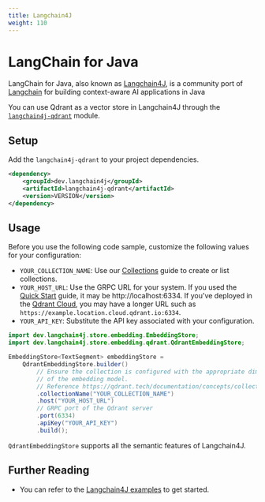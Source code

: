 ```yaml
---
title: Langchain4J
weight: 110
---
```


# LangChain for Java

LangChain for Java, also known as [Langchain4J](https://github.com/langchain4j/langchain4j), is a community port of [Langchain](https://www.langchain.com/) for building context-aware AI applications in Java

You can use Qdrant as a vector store in Langchain4J through the [`langchain4j-qdrant`](https://central.sonatype.com/artifact/dev.langchain4j/langchain4j-qdrant) module.

## Setup

Add the `langchain4j-qdrant` to your project dependencies.

```xml
<dependency>
    <groupId>dev.langchain4j</groupId>
    <artifactId>langchain4j-qdrant</artifactId>
    <version>VERSION</version>
</dependency>
```

## Usage

Before you use the following code sample, customize the following values for your configuration:

- `YOUR_COLLECTION_NAME`: Use our [Collections](/documentation/concepts/collections/) guide to create or
  list collections.
- `YOUR_HOST_URL`: Use the GRPC URL for your system. If you used the [Quick Start](/documentation/quick-start/) guide,
  it may be http://localhost:6334. If you've deployed in the [Qdrant Cloud](/documentation/cloud/), you may have a
  longer URL such as `https://example.location.cloud.qdrant.io:6334`.
- `YOUR_API_KEY`: Substitute the API key associated with your configuration.
```java
import dev.langchain4j.store.embedding.EmbeddingStore;
import dev.langchain4j.store.embedding.qdrant.QdrantEmbeddingStore;

EmbeddingStore<TextSegment> embeddingStore =
    QdrantEmbeddingStore.builder()
        // Ensure the collection is configured with the appropriate dimensions
        // of the embedding model.
        // Reference https://qdrant.tech/documentation/concepts/collections/
        .collectionName("YOUR_COLLECTION_NAME")
        .host("YOUR_HOST_URL")
        // GRPC port of the Qdrant server
        .port(6334)
        .apiKey("YOUR_API_KEY")
        .build();
```

`QdrantEmbeddingStore` supports all the semantic features of Langchain4J. 

## Further Reading

- You can refer to the [Langchain4J examples](https://github.com/langchain4j/langchain4j-examples/) to get started.
